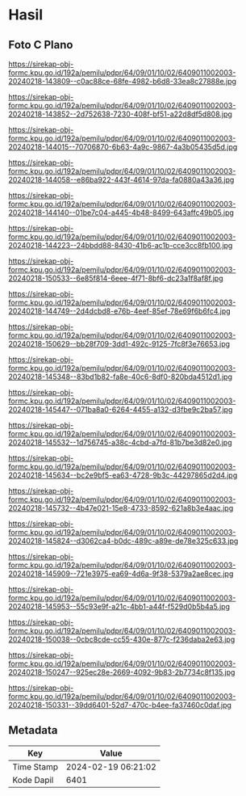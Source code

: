 # Hasil

## Foto C Plano

https://sirekap-obj-formc.kpu.go.id/192a/pemilu/pdpr/64/09/01/10/02/6409011002003-20240218-143809--c0ac88ce-68fe-4982-b6d8-33ea8c27888e.jpg

https://sirekap-obj-formc.kpu.go.id/192a/pemilu/pdpr/64/09/01/10/02/6409011002003-20240218-143852--2d752638-7230-408f-bf51-a22d8df5d808.jpg

https://sirekap-obj-formc.kpu.go.id/192a/pemilu/pdpr/64/09/01/10/02/6409011002003-20240218-144015--70706870-6b63-4a9c-9867-4a3b05435d5d.jpg

https://sirekap-obj-formc.kpu.go.id/192a/pemilu/pdpr/64/09/01/10/02/6409011002003-20240218-144058--e86ba922-443f-4614-97da-fa0880a43a36.jpg

https://sirekap-obj-formc.kpu.go.id/192a/pemilu/pdpr/64/09/01/10/02/6409011002003-20240218-144140--01be7c04-a445-4b48-8499-643affc49b05.jpg

https://sirekap-obj-formc.kpu.go.id/192a/pemilu/pdpr/64/09/01/10/02/6409011002003-20240218-144223--24bbdd88-8430-41b6-ac1b-cce3cc8fb100.jpg

https://sirekap-obj-formc.kpu.go.id/192a/pemilu/pdpr/64/09/01/10/02/6409011002003-20240218-150533--6e85f814-6eee-4f71-8bf6-dc23a1f8af8f.jpg

https://sirekap-obj-formc.kpu.go.id/192a/pemilu/pdpr/64/09/01/10/02/6409011002003-20240218-144749--2d4dcbd8-e76b-4eef-85ef-78e69f6b6fc4.jpg

https://sirekap-obj-formc.kpu.go.id/192a/pemilu/pdpr/64/09/01/10/02/6409011002003-20240218-150629--bb28f709-3dd1-492c-9125-7fc8f3e76653.jpg

https://sirekap-obj-formc.kpu.go.id/192a/pemilu/pdpr/64/09/01/10/02/6409011002003-20240218-145348--83bd1b82-fa8e-40c6-8df0-820bda4512d1.jpg

https://sirekap-obj-formc.kpu.go.id/192a/pemilu/pdpr/64/09/01/10/02/6409011002003-20240218-145447--071ba8a0-6264-4455-a132-d3fbe9c2ba57.jpg

https://sirekap-obj-formc.kpu.go.id/192a/pemilu/pdpr/64/09/01/10/02/6409011002003-20240218-145532--1d756745-a38c-4cbd-a7fd-81b7be3d82e0.jpg

https://sirekap-obj-formc.kpu.go.id/192a/pemilu/pdpr/64/09/01/10/02/6409011002003-20240218-145634--bc2e9bf5-ea63-4728-9b3c-44297865d2d4.jpg

https://sirekap-obj-formc.kpu.go.id/192a/pemilu/pdpr/64/09/01/10/02/6409011002003-20240218-145732--4b47e021-15e8-4733-8592-621a8b3e4aac.jpg

https://sirekap-obj-formc.kpu.go.id/192a/pemilu/pdpr/64/09/01/10/02/6409011002003-20240218-145824--d3062ca4-b0dc-489c-a89e-de78e325c633.jpg

https://sirekap-obj-formc.kpu.go.id/192a/pemilu/pdpr/64/09/01/10/02/6409011002003-20240218-145909--721e3975-ea69-4d6a-9f38-5379a2ae8cec.jpg

https://sirekap-obj-formc.kpu.go.id/192a/pemilu/pdpr/64/09/01/10/02/6409011002003-20240218-145953--55c93e9f-a21c-4bb1-a44f-f529d0b5b4a5.jpg

https://sirekap-obj-formc.kpu.go.id/192a/pemilu/pdpr/64/09/01/10/02/6409011002003-20240218-150038--0cbc8cde-cc55-430e-877c-f236daba2e63.jpg

https://sirekap-obj-formc.kpu.go.id/192a/pemilu/pdpr/64/09/01/10/02/6409011002003-20240218-150247--925ec28e-2669-4092-9b83-2b7734c8f135.jpg

https://sirekap-obj-formc.kpu.go.id/192a/pemilu/pdpr/64/09/01/10/02/6409011002003-20240218-150331--39dd6401-52d7-470c-b4ee-fa37460c0daf.jpg


## Metadata

| Key        | Value               |
| ---------- | ------------------- |
| Time Stamp | 2024-02-19 06:21:02 |
| Kode Dapil | 6401                |



